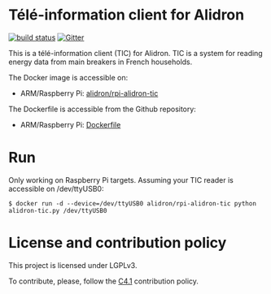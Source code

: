 Télé-information client for Alidron
===================================

[![build status](https://git.tinigrifi.org/ci/projects/7/status.png?ref=master)](https://git.tinigrifi.org/ci/projects/7?ref=master) [![Gitter](https://badges.gitter.im/gitterHQ/gitter.svg)](https://gitter.im/Alidron/talk)

This is a télé-information client (TIC) for Alidron. TIC is a system for reading energy data from main breakers in French households.

The Docker image is accessible on:
* ARM/Raspberry Pi: [alidron/rpi-alidron-tic](https://hub.docker.com/r/alidron/rpi-alidron-tic/)

The Dockerfile is accessible from the Github repository:
* ARM/Raspberry Pi: [Dockerfile](https://github.com/Alidron/alidron-tic/blob/master/Dockerfile-rpi)

Run
===

Only working on Raspberry Pi targets. Assuming your TIC reader is accessible on /dev/ttyUSB0:
```
$ docker run -d --device=/dev/ttyUSB0 alidron/rpi-alidron-tic python alidron-tic.py /dev/ttyUSB0
```

License and contribution policy
===============================

This project is licensed under LGPLv3.

To contribute, please, follow the [C4.1](http://rfc.zeromq.org/spec:22) contribution policy.
